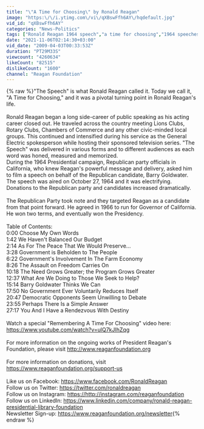 ```yaml
---
title: "\"A Time for Choosing\" by Ronald Reagan"
image: "https:\/\/i.ytimg.com\/vi\/qXBswFfh6AY\/hqdefault.jpg"
vid_id: "qXBswFfh6AY"
categories: "News-Politics"
tags: ["Ronald Reagan 1964 speech","a time for choosing","1964 speeches"]
date: "2021-11-06T02:14:30+03:00"
vid_date: "2009-04-03T00:33:53Z"
duration: "PT29M33S"
viewcount: "4260634"
likeCount: "82515"
dislikeCount: "1600"
channel: "Reagan Foundation"
---
```

{% raw %}&quot;The Speech&quot; is what Ronald Reagan called it. Today we call it, &quot;A Time for Choosing,&quot; and it was a pivotal turning point in Ronald Reagan's life.<br /><br />Ronald Reagan began a long side-career of public speaking as his acting career closed out. He traveled across the country meeting Lions Clubs, Rotary Clubs, Chambers of Commerce and any other civic-minded local groups. This continued and intensified during his service as the General Electric spokesperson while hosting their sponsored television series. &quot;The Speech&quot; was delivered in various forms and to different audiences as each word was honed, measured and memorized.<br />During the 1964 Presidential campaign, Republican party officials in California, who knew Reagan's powerful message and delivery, asked him to film a speech on behalf of the Republican candidate, Barry Goldwater. The speech was aired on October 27, 1964 and it was electrifying. Donations to the Republican party and candidates increased dramatically.<br /><br />The Republican Party took note and they targeted Reagan as a candidate from that point forward. He agreed in 1966 to run for Governor of California. He won two terms, and eventually won the Presidency.<br /><br />Table of Contents:<br />0:00 Choose My Own Words<br />1:42 We Haven't Balanced Our Budget<br />2:14 As For The Peace That We Would Preserve...<br />3:28 Government is Beholden to The People<br />6:22 Government's Involvement In The Farm Economy<br />8:26 The Assault on Freedom Carries On<br />10:18 The Need Grows Greater; the Program Grows Greater<br />12:37 What Are We Doing to Those We Seek to Help?<br />15:14 Barry Goldwater Thinks We Can<br />17:50 No Government Ever Voluntarily Reduces Itself<br />20:47 Democratic Opponents Seem Unwilling to Debate<br />23:55 Perhaps There Is a Simple Answer<br />27:17 You And I Have a Rendezvous With Destiny <br /><br />Watch a special &quot;Remembering A Time For Choosing&quot; video here: <a rel="nofollow" target="blank" href="https://www.youtube.com/watch?v=ulQ7kJIhZqg">https://www.youtube.com/watch?v=ulQ7kJIhZqg</a><br /><br />For more information on the ongoing works of President Reagan's Foundation, please visit <a rel="nofollow" target="blank" href="http://www.reaganfoundation.org">http://www.reaganfoundation.org</a><br /><br />For more information on donations, visit <a rel="nofollow" target="blank" href="https://www.reaganfoundation.org/support-us">https://www.reaganfoundation.org/support-us</a><br /><br />Like us on Facebook: <a rel="nofollow" target="blank" href="https://www.facebook.com/RonaldReagan">https://www.facebook.com/RonaldReagan</a><br />Follow us on Twitter: <a rel="nofollow" target="blank" href="https://twitter.com/ronaldreagan">https://twitter.com/ronaldreagan</a> <br />Follow us on Instagram: <a rel="nofollow" target="blank" href="https://http://instagram.com/reaganfoundation">https://http://instagram.com/reaganfoundation</a><br />Follow us on LinkedIn:  <a rel="nofollow" target="blank" href="https://www.linkedin.com/company/ronald-reagan-presidential-library-foundation">https://www.linkedin.com/company/ronald-reagan-presidential-library-foundation</a><br />Newsletter Sign-up: <a rel="nofollow" target="blank" href="https://www.reaganfoundation.org/newsletter">https://www.reaganfoundation.org/newsletter</a>{% endraw %}
